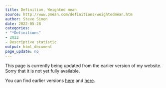 ```yaml
---
title: Definition, Weighted mean
source: http://www.pmean.com/definitions/weightedmean.htm
author: Steve Simon
date: 2022-05-28
categories:
- "*Definitions"
- 2022
- Descriptive statistic
output: html_document
page_update: no
---
```


This page is currently being updated from the earlier version of my website. Sorry that it is not yet fully available.

<!---More--->

You can find earlier versions [here][sim1] and [here][sim2].

[sim1]: http://www.pmean.com/definitions/weightedmean.htm
[sim2]: http://new.pmean.com/definition-weighted-mean/

